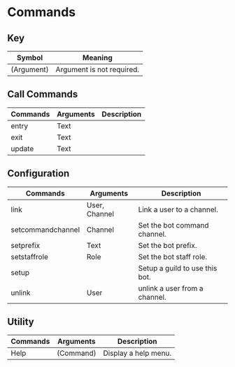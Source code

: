 # Commands

## Key 
| Symbol      | Meaning                        |
| ----------- | ------------------------------ |
| (Argument)  | Argument is not required.      |

## Call Commands
| Commands | Arguments | Description      |
| -------- | --------- | ---------------- |
| entry    | Text      | <No Description> |
| exit     | Text      | <No Description> |
| update   | Text      | <No Description> |

## Configuration
| Commands          | Arguments     | Description                    |
| ----------------- | ------------- | ------------------------------ |
| link              | User, Channel | Link a user to a channel.      |
| setcommandchannel | Channel       | Set the bot command channel.   |
| setprefix         | Text          | Set the bot prefix.            |
| setstaffrole      | Role          | Set the bot staff role.        |
| setup             |               | Setup a guild to use this bot. |
| unlink            | User          | unlink a user from a channel.  |

## Utility
| Commands | Arguments | Description          |
| -------- | --------- | -------------------- |
| Help     | (Command) | Display a help menu. |

